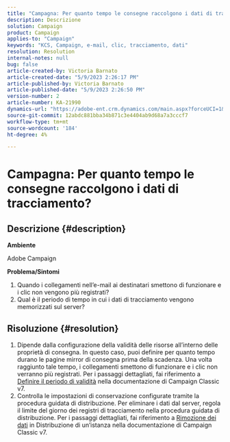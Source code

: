 ```yaml
---
title: "Campagna: Per quanto tempo le consegne raccolgono i dati di tracciamento?"
description: Descrizione
solution: Campaign
product: Campaign
applies-to: "Campaign"
keywords: "KCS, Campaign, e-mail, clic, tracciamento, dati"
resolution: Resolution
internal-notes: null
bug: false
article-created-by: Victoria Barnato
article-created-date: "5/9/2023 2:26:17 PM"
article-published-by: Victoria Barnato
article-published-date: "5/9/2023 2:26:50 PM"
version-number: 2
article-number: KA-21990
dynamics-url: "https://adobe-ent.crm.dynamics.com/main.aspx?forceUCI=1&pagetype=entityrecord&etn=knowledgearticle&id=e72e6671-75ee-ed11-8849-6045bd0065b6"
source-git-commit: 12abdc881bba34b871c3e4404ab9d68a7a3cccf7
workflow-type: tm+mt
source-wordcount: '184'
ht-degree: 4%

---
```


# Campagna: Per quanto tempo le consegne raccolgono i dati di tracciamento?

## Descrizione {#description}


<b>Ambiente</b>

Adobe Campaign

<b>Problema/Sintomi</b>

1. Quando i collegamenti nell’e-mail ai destinatari smettono di funzionare e i clic non vengono più registrati?
2. Qual è il periodo di tempo in cui i dati di tracciamento vengono memorizzati sul server?



## Risoluzione {#resolution}


1. Dipende dalla configurazione della validità delle risorse all’interno delle proprietà di consegna. In questo caso, puoi definire per quanto tempo durano le pagine mirror di consegna prima della scadenza. Una volta raggiunto tale tempo, i collegamenti smettono di funzionare e i clic non verranno più registrati. Per i passaggi dettagliati, fai riferimento a [Definire il periodo di validità](https://experienceleague.adobe.com/docs/campaign-classic/using/sending-messages/key-steps-when-creating-a-delivery/steps-sending-the-delivery.html?lang=en#defining-validity-period) nella documentazione di Campaign Classic v7.
2. Controlla le impostazioni di conservazione configurate tramite la procedura guidata di distribuzione. Per eliminare i dati dal server, regola il limite del giorno dei registri di tracciamento nella procedura guidata di distribuzione. Per i passaggi dettagliati, fai riferimento a [Rimozione dei dati](https://experienceleague.adobe.com/docs/campaign-classic/using/installing-campaign-classic/initial-configuration/deploying-an-instance.html?lang=en#purging-data) in Distribuzione di un’istanza nella documentazione di Campaign Classic v7.

